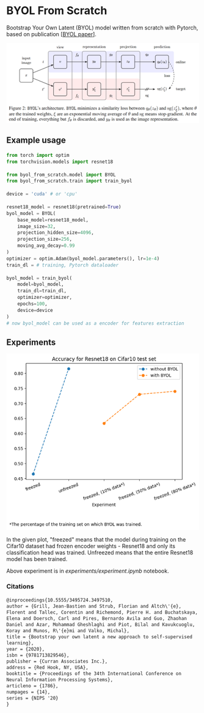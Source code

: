 # BYOL From Scratch

Bootstrap Your Own Latent (BYOL) model written from scratch with Pytorch, based on publication [[BYOL paper](https://dl.acm.org/doi/pdf/10.5555/3495724.3497510)].

![BYOL](assets/byol_scheme.png)

## Example usage
```python
from torch import optim
from torchvision.models import resnet18

from byol_from_scratch.model import BYOL
from byol_from_scratch.train import train_byol

device = 'cuda' # or 'cpu'

resnet18_model = resnet18(pretrained=True)
byol_model = BYOL(
    base_model=resnet18_model, 
    image_size=32, 
    projection_hidden_size=4096, 
    projection_size=256, 
    moving_avg_decay=0.99
)
optimizer = optim.Adam(byol_model.parameters(), lr=1e-4)
train_dl = # training, Pytorch dataloader

byol_model = train_byol(
    model=byol_model,
    train_dl=train_dl,
    optimizer=optimizer,
    epochs=100,
    device=device
)
# now byol_model can be used as a encoder for features extraction
```

## Experiments
![Byol experiment results](assets/byol_results.png)

In the given plot, "freezed" means that the model during training on the Cifar10 dataset had frozen encoder weights - Resnet18 and only its classification head was trained. Unfreezed means that the entire Resnet18 model has been trained.

Above experiment is in _experiments/experiment.ipynb_ notebook.

### Citations
```
@inproceedings{10.5555/3495724.3497510,
author = {Grill, Jean-Bastien and Strub, Florian and Altch\'{e}, Florent and Tallec, Corentin and Richemond, Pierre H. and Buchatskaya, Elena and Doersch, Carl and Pires, Bernardo Avila and Guo, Zhaohan Daniel and Azar, Mohammad Gheshlaghi and Piot, Bilal and Kavukcuoglu, Koray and Munos, R\'{e}mi and Valko, Michal},
title = {Bootstrap your own latent a new approach to self-supervised learning},
year = {2020},
isbn = {9781713829546},
publisher = {Curran Associates Inc.},
address = {Red Hook, NY, USA},
booktitle = {Proceedings of the 34th International Conference on Neural Information Processing Systems},
articleno = {1786},
numpages = {14},
series = {NIPS '20}
}
```